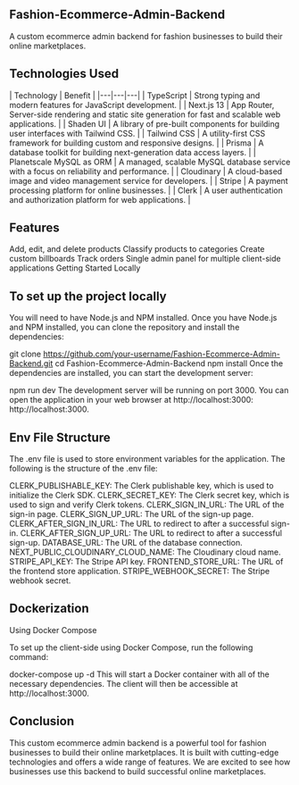 ## Fashion-Ecommerce-Admin-Backend

A custom ecommerce admin backend for fashion businesses to build their online marketplaces.

## Technologies Used

| Technology | Benefit |
|---|---|---|
| TypeScript | Strong typing and modern features for JavaScript development. |
| Next.js 13 | App Router, Server-side rendering and static site generation for fast and scalable web applications. |
| Shaden UI | A library of pre-built components for building user interfaces with Tailwind CSS. |
| Tailwind CSS | A utility-first CSS framework for building custom and responsive designs. |
| Prisma | A database toolkit for building next-generation data access layers. |
| Planetscale MySQL as ORM | A managed, scalable MySQL database service with a focus on reliability and performance. |
| Cloudinary | A cloud-based image and video management service for developers. |
| Stripe | A payment processing platform for online businesses. |
| Clerk | A user authentication and authorization platform for web applications. |

## Features

Add, edit, and delete products
Classify products to categories
Create custom billboards
Track orders
Single admin panel for multiple client-side applications
Getting Started Locally

## To set up the project locally
You will need to have Node.js and NPM installed. Once you have Node.js and NPM installed, you can clone the repository and install the dependencies:

git clone https://github.com/your-username/Fashion-Ecommerce-Admin-Backend.git
cd Fashion-Ecommerce-Admin-Backend
npm install
Once the dependencies are installed, you can start the development server:

npm run dev
The development server will be running on port 3000. You can open the application in your web browser at http://localhost:3000: http://localhost:3000.

## Env File Structure

The .env file is used to store environment variables for the application. The following is the structure of the .env file:

CLERK_PUBLISHABLE_KEY: The Clerk publishable key, which is used to initialize the Clerk SDK.
CLERK_SECRET_KEY: The Clerk secret key, which is used to sign and verify Clerk tokens.
CLERK_SIGN_IN_URL: The URL of the sign-in page.
CLERK_SIGN_UP_URL: The URL of the sign-up page.
CLERK_AFTER_SIGN_IN_URL: The URL to redirect to after a successful sign-in.
CLERK_AFTER_SIGN_UP_URL: The URL to redirect to after a successful sign-up.
DATABASE_URL: The URL of the database connection.
NEXT_PUBLIC_CLOUDINARY_CLOUD_NAME: The Cloudinary cloud name.
STRIPE_API_KEY: The Stripe API key.
FRONTEND_STORE_URL: The URL of the frontend store application.
STRIPE_WEBHOOK_SECRET: The Stripe webhook secret.


## Dockerization

Using Docker Compose

To set up the client-side using Docker Compose, run the following command:

docker-compose up -d This will start a Docker container with all of the necessary dependencies. The client will then be accessible at http://localhost:3000.

## Conclusion

This custom ecommerce admin backend is a powerful tool for fashion businesses to build their online marketplaces. It is built with cutting-edge technologies and offers a wide range of features. We are excited to see how businesses use this backend to build successful online marketplaces.
